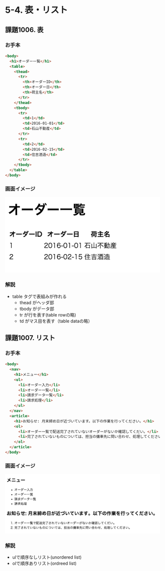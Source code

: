 # 5-4. 表・リスト

## 課題1006. 表
### お手本

```html
<body>
  <h1>オーダー一覧</h1>
  <table>
    <thead>
      <tr>
        <th>オーダーID</th>
        <th>オーダー日</th>
        <th>荷主名</th>
      </tr>
    </thead>
    <tbody>
      <tr>
        <td>1</td>
        <td>2016-01-01</td>
        <td>石山不動産</td>
      </tr>
      <tr>
        <td>2</td>
        <td>2016-02-15</td>
        <td>住吉酒造</td>
      </tr>
    </tbody>
  </table>
</body>
```

### 画面イメージ
![](../images/image-05-1006.png)


### 解説
- table タグで表組みが作れる
    - thead がヘッダ部
    - tbody がデータ部
    - tr が行を表す(table rowの略)
    - td がマス目を表す（table dataの略）

## 課題1007. リスト
### お手本

```html
<body>
  <nav>
    <h1>メニュー</h1>
    <ul>
      <li>オーダー入力</li>
      <li>オーダー一覧</li>
      <li>請求データ一覧</li>
      <li>請求処理</li>
    </ul>
  </nav>
  <article>
    <h1>お知らせ: 月末締め日が近づいています。以下の作業を行ってください。</h1>
    <ol>
      <li>オーダー一覧で配送完了されていないオーダーがないか確認してくだい。</li>
      <li>完了されていないものについては、担当の傭車先に問い合わせ、処理してください。</li>
    </ol>
  </article>
</body>
```

### 画面イメージ
![](../images/image-05-1007.png)


### 解説
- ulで順序なしリスト(unordered list)
- olで順序ありリスト(ordreed list)
